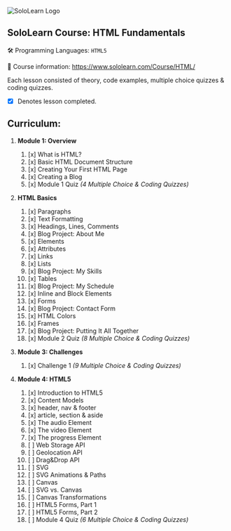 ![SoloLearn Logo](https://i.imgur.com/7GLNRQn.png)

## SoloLearn Course: HTML Fundamentals
:hammer_and_wrench:  Programming Languages: `HTML5`

:book:  Course information: https://www.sololearn.com/Course/HTML/  

Each lesson consisted of theory, code examples, multiple choice quizzes & coding quizzes.
- [x] Denotes lesson completed.

## Curriculum: 
1. **Module 1: Overview**
    1. [x] What is HTML? 
    1. [x] Basic HTML Document Structure 
    1. [x] Creating Your First HTML Page 
    1. [x] Creating a Blog
    1. [x] Module 1 Quiz *(4 Multiple Choice & Coding Quizzes)*

1. **HTML Basics**
    1. [x] Paragraphs 
    1. [x] Text Formatting 
    1. [x] Headings, Lines, Comments 
    1. [x] Blog Project: About Me 
    1. [x] Elements 
    1. [x] Attributes 
    1. [x] Links 
    1. [x] Lists 
    1. [x] Blog Project: My Skills 
    1. [x] Tables 
    1. [x] Blog Project: My Schedule 
    1. [x] Inline and Block Elements 
    1. [x] Forms
    1. [x] Blog Project: Contact Form 
    1. [x] HTML Colors 
    1. [x] Frames 
    1. [x] Blog Project: Putting It All Together 
    1. [x] Module 2 Quiz *(8 Multiple Choice & Coding Quizzes)*   

1. **Module 3: Challenges**
    1. [x] Challenge 1 *(9 Multiple Choice & Coding Quizzes)*
    
1. **Module 4: HTML5**
    1. [x] Introduction to HTML5
    1. [x] Content Models
    1. [x] header, nav & footer
    1. [x] article, section & aside
    1. [x] The audio Element
    1. [x] The video Element
    1. [x] The progress Element
    1. [ ] Web Storage API
    1. [ ] Geolocation API
    1. [ ] Drag&Drop API
    1. [ ] SVG
    1. [ ] SVG Animations & Paths
    1. [ ] Canvas
    1. [ ] SVG vs. Canvas
    1. [ ] Canvas Transformations
    1. [ ] HTML5 Forms, Part 1
    1. [ ] HTML5 Forms, Part 2
    1. [ ] Module 4 Quiz *(6 Multiple Choice & Coding Quizzes)*
